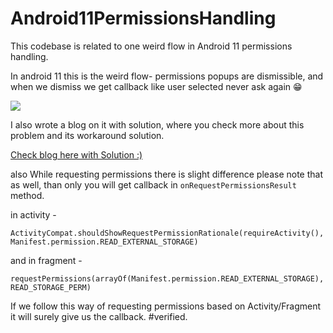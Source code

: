 # Android11PermissionsHandling


This codebase is related to one weird flow in Android 11 permissions handling. 

In android 11 this is the weird flow-  permissions popups are dismissible, 
and when we dismiss we get callback like user selected never ask again :grin:

<img src="https://media.giphy.com/media/TXFbYzcwXS0AzBICbG/giphy.gif">


I also wrote a blog on it with solution, where you check more about this problem and its workaround solution.



<a href="https://medium.com/native-mobile-bits/handling-permissions-in-android-11-fa79602a4724">Check blog here with Solution :) </a> 


also While requesting permissions there is slight difference please note that as well, than only you will get callback in ```onRequestPermissionsResult``` method.


in activity -

```ActivityCompat.shouldShowRequestPermissionRationale(requireActivity(), Manifest.permission.READ_EXTERNAL_STORAGE)```


and in fragment -

```requestPermissions(arrayOf(Manifest.permission.READ_EXTERNAL_STORAGE), READ_STORAGE_PERM)```

If we follow this way of requesting permissions based on Activity/Fragment it will surely give us the callback. #verified.
